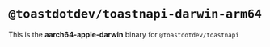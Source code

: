 # `@toastdotdev/toastnapi-darwin-arm64`

This is the **aarch64-apple-darwin** binary for `@toastdotdev/toastnapi`
